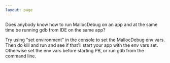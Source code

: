 ```yaml
---
layout: page
---
```


Does anybody know how to run MallocDebug on an app and at the same time be running gdb from IDE on the same app?

Try using "set environment" in the console to set the MallocDebug env vars.  Then do kill and run and see if that'll start your app with the env vars set.  Otherwise set the env vars before starting PB, or run gdb from the command line.
